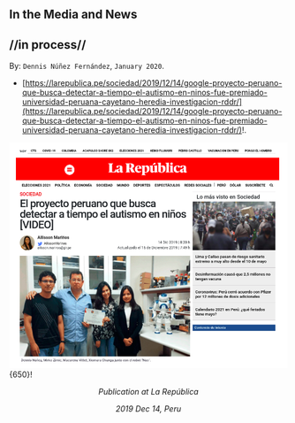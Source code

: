 
## In the Media and News ##
## //in process// ##

By: ```Dennis Núñez Fernández```, ```January 2020```.


- [https://larepublica.pe/sociedad/2019/12/14/google-proyecto-peruano-que-busca-detectar-a-tiempo-el-autismo-en-ninos-fue-premiado-universidad-peruana-cayetano-heredia-investigacion-rddr/](https://larepublica.pe/sociedad/2019/12/14/google-proyecto-peruano-que-busca-detectar-a-tiempo-el-autismo-en-ninos-fue-premiado-universidad-peruana-cayetano-heredia-investigacion-rddr/)!.

![image](/posts/daily/2021-04_in-the-media/2019_12_14__peru_republica.png){650}!
<p style="text-align:center;"><i>Publication at La República</i></p>
<p style="text-align:center;"><i>2019 Dec 14, Peru</i></p>

